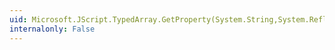 ```yaml
---
uid: Microsoft.JScript.TypedArray.GetProperty(System.String,System.Reflection.BindingFlags,System.Reflection.Binder,System.Type,System.Type[],System.Reflection.ParameterModifier[])
internalonly: False
---
```

